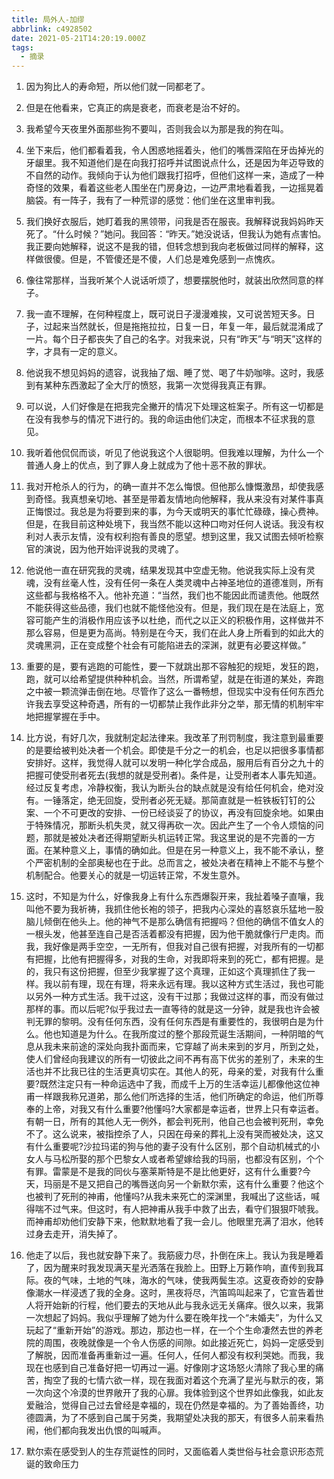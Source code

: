 ```yaml
---
title: 局外人-加缪
abbrlink: c4928502
date: 2021-05-21T14:20:19.000Z
tags:
  - 摘录
---
```


1. 因为狗比人的寿命短，所以他们就一同都老了。

2. 但是在他看来，它真正的病是衰老，而衰老是治不好的。

3. 我希望今天夜里外面那些狗不要叫，否则我会以为那是我的狗在叫。
<!--more-->
4. 坐下来后，他们都看着我，令人困惑地摇着头，他们的嘴唇深陷在牙齿掉光的牙龈里。我不知道他们是在向我打招呼并试图说点什么，还是因为年迈导致的不自然的动作。我倾向于认为他们跟我打招呼，但他们这样一来，造成了一种奇怪的效果，看着这些老人围坐在门房身边，一边严肃地看着我，一边摇晃着脑袋。有一阵子，我有了一种荒谬的感觉：他们坐在这里审判我。

5. 我们换好衣服后，她盯着我的黑领带，问我是否在服丧。我解释说我妈妈昨天死了。“什么时候？”她问。我回答：“昨天。”她没说话，但我认为她有点害怕。我正要向她解释，说这不是我的错，但转念想到我向老板做过同样的解释，这样做很傻。但是，不管傻还是不傻，人们总是难免感到一点愧疚。

6. 像往常那样，当我听某个人说话听烦了，想要摆脱他时，就装出欣然同意的样子。

7. 我一直不理解，在何种程度上，既可说日子漫漫难挨，又可说苦短天多。日子，过起来当然就长，但是拖拖拉拉，日复一日，年复一年，最后就混淆成了一片。每个日子都丧失了自己的名字。对我来说，只有“昨天”与“明天”这样的字，才具有一定的意义。

8. 他说我不想见妈妈的遗容，说我抽了烟、睡了觉、喝了牛奶咖啡。这时，我感到有某种东西激起了全大厅的愤怒，我第一次觉得我真正有罪。

9. 可以说，人们好像是在把我完全撇开的情况下处理这桩案子。所有这一切都是在没有我参与的情况下进行的。我的命运由他们决定，而根本不征求我的意见。

10. 我听着他侃侃而谈，听见了他说我这个人很聪明。但我难以理解，为什么一个普通人身上的优点，到了罪人身上就成为了他十恶不赦的罪状。

11. 我对开枪杀人的行为，的确一直并不怎么悔恨。但他那么慷慨激昂，却使我感到奇怪。我真想亲切地、甚至是带着友情地向他解释，我从来没有对某件事真正悔恨过。我总是为将要到来的事，为今天或明天的事忙忙碌碌，操心费神。但是，在我目前这种处境下，我当然不能以这种口吻对任何人说话。我没有权利对人表示友情，没有权利抱有善良的愿望。想到这里，我又试图去倾听检察官的演说，因为他开始评说我的灵魂了。

12. 他说他一直在研究我的灵魂，结果发现其中空虚无物。他说我实际上没有灵魂，没有丝毫人性，没有任何一条在人类灵魂中占神圣地位的道德准则，所有这些都与我格格不入。他补充道：“当然，我们也不能因此而谴责他。他既然不能获得这些品德，我们也就不能怪他没有。但是，我们现在是在法庭上，宽容可能产生的消极作用应该予以杜绝，而代之以正义的积极作用，这样做并不那么容易，但是更为高尚。特别是在今天，我们在此人身上所看到的如此大的灵魂黑洞，正在变成整个社会有可能陷进去的深渊，就更有必要这样做。”

13. 重要的是，要有逃跑的可能性，要一下就跳出那不容触犯的规矩，发狂的跑，跑，就可以给希望提供种种机会。当然，所谓希望，就是在街道的某处，奔跑之中被一颗流弹击倒在地。尽管作了这么一番畅想，但现实中没有任何东西允许我去享受这种奇遇，所有的一切都禁止我作此非分之举，那无情的机制牢牢地把握掌握在手中。

14. 比方说，有好几次，我就制定起法律来。我改革了刑罚制度，我注意到最重要的是要给被判处决者一个机会。即使是千分之一的机会，也足以把很多事情都安排好。这样，我觉得人就可以发明一种化学合成品，服用后有百分之九十的把握可使受刑者死去(我想的就是受刑者)。条件是，让受刑者本人事先知道。经过反复考虑，冷静权衡，我认为断头台的缺点就是没有给任何机会，绝对没有。一锤落定，绝无回旋，受刑者必死无疑。那简直就是一桩铁板钉钉的公案、一个不可更改的安排、一份已经谈妥了的协议，再没有回旋余地。如果由于特殊情况，那断头机失灵，就又得再砍一次。因此产生了一个令人烦恼的问题，那就是被处决者还得期望断头机运转正常。我这里说的是不完善的一方面。在某种意义上，事情的确如此。但是在另一种意义上，我不能不承认，整个严密机制的全部奥秘也在于此。总而言之，被处决者在精神上不能不与整个机制配合。他要关心的就是一切运转正常，不发生意外。

15. 这时，不知是为什么，好像我身上有什么东西爆裂开来，我扯着嗓子直嚷，我叫他不要为我祈祷，我抓住他长袍的领子，把我内心深处的喜怒哀乐猛地一股脑儿倾倒在他头上。他的神气不是那么确信有把握吗？但他的确信不值女人的一根头发，他甚至连自己是否活着都没有把握，因为他干脆就像行尸走肉。而我，我好像是两手空空，一无所有，但我对自己很有把握，对我所有的一切都有把握，比他有把握得多，对我的生命，对我即将来到的死亡，都有把握。是的，我只有这份把握，但至少我掌握了这个真理，正如这个真理抓住了我一样。我以前有理，现在有理，将来永远有理。我以这种方式生活过，我也可能以另外一种方式生活。我干过这，没有干过那；我做过这样的事，而没有做过那样的事。而以后呢?似乎我过去一直等待的就是这一分钟，就是我也许会被判无罪的黎明。没有任何东西，没有任何东西是有重要性的，我很明白是为什么。他也知道是为什么。在我所度过的整个那段荒诞生活期间，一种阴暗的气息从我未来前途的深处向我扑面而来，它穿越了尚未来到的岁月，所到之处，使人们曾经向我建议的所有一切彼此之间不再有高下优劣的差别了，未来的生活也并不比我已往的生活更真切实在。其他人的死，母亲的爱，对我有什么重要?既然注定只有一种命运选中了我，而成千上万的生活幸运儿都像他这位神甫一样跟我称兄道弟，那么他们所选择的生活，他们所确定的命运，他们所尊奉的上帝，对我又有什么重要?他懂吗?大家都是幸运者，世界上只有幸运者。有朝一日，所有的其他人无一例外，都会判死刑，他自己也会被判死刑，幸免不了。这么说来，被指控杀了人，只因在母亲的葬礼上没有哭而被处决，这又有什么重要呢?沙拉玛诺的狗与他的妻子没有什么区别，那个自动机械式的小女人与马松所娶的那个巴黎女人或者希望嫁给我的玛丽，也都没有区别，个个有罪。雷蒙是不是我的同伙与塞莱斯特是不是比他更好，这有什么重要?今天，玛丽是不是又把自己的嘴唇送向另一个新默尔索，这有什么重要？他这个也被判了死刑的神甫，他懂吗?从我未来死亡的深渊里，我喊出了这些话，喊得喘不过气来。但这时，有人把神甫从我手中救了出去，看守们狠狠吓唬我。而神甫却劝他们安静下来，他默默地看了我一会儿。他眼里充满了泪水，他转过身去走开，消失掉了。

16. 他走了以后，我也就安静下来了。我筋疲力尽，扑倒在床上。我认为我是睡着了，因为醒来时我发现满天星光洒落在我脸上。田野上万籁作响，直传到我耳际。夜的气味，土地的气味，海水的气味，使我两鬓生凉。这夏夜奇妙的安静像潮水一样浸透了我的全身。这时，黑夜将尽，汽笛鸣叫起来了，它宣告着世人将开始新的行程，他们要去的天地从此与我永远无关痛痒。很久以来，我第一次想起了妈妈。我似乎理解了她为什么要在晚年找一个“未婚夫”，为什么又玩起了“重新开始”的游戏。那边，那边也一样，在一个个生命凄然去世的养老院的周围，夜晚就像是一个令人伤感的间隙。如此接近死亡，妈妈一定感受到了解脱，因而准备再重新过一遍。任何人，任何人都没有权利哭她。而我，我现在也感到自己准备好把一切再过一遍。好像刚才这场怒火清除了我心里的痛苦，掏空了我的七情六欲一样，现在我面对着这个充满了星光与默示的夜，第一次向这个冷漠的世界敞开了我的心扉。我体验到这个世界如此像我，如此友爱融洽，觉得自己过去曾经是幸福的，现在仍然是幸福的。为了善始善终，功德圆满，为了不感到自己属于另类，我期望处决我的那天，有很多人前来看热闹，他们都向我发出仇恨的叫喊声。

17. 默尔索在感受到人的生存荒诞性的同时，又面临着人类世俗与社会意识形态荒诞的致命压力

